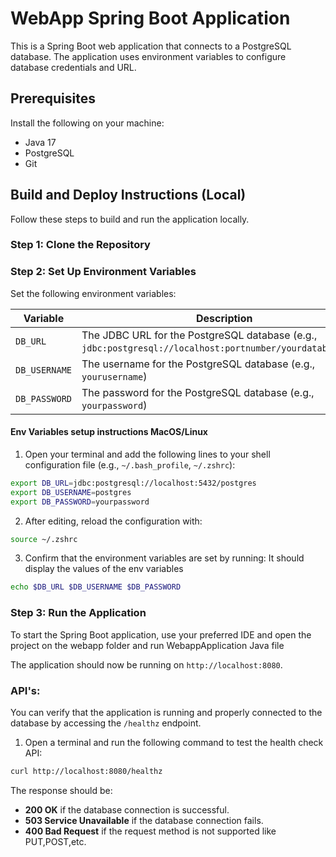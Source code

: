 
# WebApp Spring Boot Application

This is a Spring Boot web application that connects to a PostgreSQL database. The application uses environment variables to configure database credentials and URL.

## Prerequisites

Install the following on your machine:

- Java 17
- PostgreSQL
- Git

##  Build and Deploy Instructions (Local)

Follow these steps to build and run the application locally.

### Step 1: Clone the Repository

### Step 2: Set Up Environment Variables

Set the following environment variables:

| Variable       | Description                                                                                                |
|----------------|------------------------------------------------------------------------------------------------------------|
| `DB_URL`       | The JDBC URL for the PostgreSQL database (e.g., `jdbc:postgresql://localhost:portnumber/yourdatabasename`) |
| `DB_USERNAME`  | The username for the PostgreSQL database (e.g., `yourusername`)                                            |
| `DB_PASSWORD`  | The password for the PostgreSQL database (e.g., `yourpassword`)                                            |

#### Env Variables setup instructions MacOS/Linux

1. Open your terminal and add the following lines to your shell configuration file (e.g., `~/.bash_profile`, `~/.zshrc`):

```bash
export DB_URL=jdbc:postgresql://localhost:5432/postgres
export DB_USERNAME=postgres
export DB_PASSWORD=yourpassword
```

2. After editing, reload the configuration with:

```bash
source ~/.zshrc
```

3. Confirm that the environment variables are set by running:
It should display the values of the env variables

```bash
echo $DB_URL $DB_USERNAME $DB_PASSWORD
```

### Step 3: Run the Application

To start the Spring Boot application, use your preferred IDE and open the project on the webapp folder and run WebappApplication Java file


The application should now be running on `http://localhost:8080`.

### API's:

You can verify that the application is running and properly connected to the database by accessing the `/healthz` endpoint.

1. Open a terminal and run the following command to test the health check API:

```bash
curl http://localhost:8080/healthz
```

The response should be:
- **200 OK** if the database connection is successful.
- **503 Service Unavailable** if the database connection fails.
- **400 Bad Request** if the request method is not supported like PUT,POST,etc.
